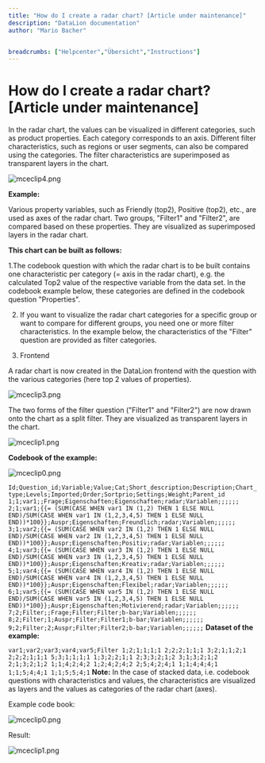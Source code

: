 ```yaml
---
title: "How do I create a radar chart? [Article under maintenance]"
description: "DataLion documentation"
author: "Mario Bacher"


breadcrumbs: ["Helpcenter","Übersicht","Instructions"]
---
```


# How do I create a radar chart? [Article under maintenance]

In the radar chart, the values can be visualized in different categories, such as product properties. Each category corresponds to an axis. Different filter characteristics, such as regions or user segments, can also be compared using the categories. The filter characteristics are superimposed as transparent layers in the chart.

![mceclip4.png](/img/87720063.png)

**Example:**

Various property variables, such as Friendly (top2), Positive (top2), etc., are used as axes of the radar chart. Two groups, "Filter1" and "Filter2", are compared based on these properties. They are visualized as superimposed layers in the radar chart.

**This chart can be built as follows:**

1.The codebook question with which the radar chart is to be built contains one characteristic per category (= axis in the radar chart), e.g. the calculated Top2 value of the respective variable from the data set. In the codebook example below, these categories are defined in the codebook question "Properties".

2.  If you want to visualize the radar chart categories for a specific group or want to compare for different groups, you need one or more filter characteristics. In the example below, the characteristics of the "Filter" question are provided as filter categories.
    

3.  Frontend
    

A radar chart is now created in the DataLion frontend with the question with the various categories (here top 2 values of properties).

![mceclip3.png](/img/87720070.png)

The two forms of the filter question ("Filter1" and "Filter2") are now drawn onto the chart as a split filter. They are visualized as transparent layers in the chart.

![mceclip1.png](/img/87720076.png)

**Codebook of the example:**

![mceclip0.png](/img/87720082.png)

``
Id;Question_id;Variable;Value;Cat;Short_description;Description;Chart_type;Levels;Imported;Order;Sortprio;Settings;Weight;Parent_id
1;1;var1;;Frage;Eigenschaften;Eigenschaften;radar;Variablen;;;;;;
2;1;var1;{{= (SUM(CASE WHEN var1 IN (1,2) THEN 1 ELSE NULL END)/SUM(CASE WHEN var1 IN (1,2,3,4,5) THEN 1 ELSE NULL END))*100}};Auspr;Eigenschaften;Freundlich;radar;Variablen;;;;;;
3;1;var2;{{= (SUM(CASE WHEN var2 IN (1,2) THEN 1 ELSE NULL END)/SUM(CASE WHEN var2 IN (1,2,3,4,5) THEN 1 ELSE NULL END))*100}};Auspr;Eigenschaften;Positiv;radar;Variablen;;;;;;
4;1;var3;{{= (SUM(CASE WHEN var3 IN (1,2) THEN 1 ELSE NULL END)/SUM(CASE WHEN var3 IN (1,2,3,4,5) THEN 1 ELSE NULL END))*100}};Auspr;Eigenschaften;Kreativ;radar;Variablen;;;;;;
5;1;var4;{{= (SUM(CASE WHEN var4 IN (1,2) THEN 1 ELSE NULL END)/SUM(CASE WHEN var4 IN (1,2,3,4,5) THEN 1 ELSE NULL END))*100}};Auspr;Eigenschaften;Flexibel;radar;Variablen;;;;;;
6;1;var5;{{= (SUM(CASE WHEN var5 IN (1,2) THEN 1 ELSE NULL END)/SUM(CASE WHEN var5 IN (1,2,3,4,5) THEN 1 ELSE NULL END))*100}};Auspr;Eigenschaften;Motivierend;radar;Variablen;;;;;;
7;2;Filter;;Frage;Filter;Filter;b-bar;Variablen;;;;;;
8;2;Filter;1;Auspr;Filter;Filter1;b-bar;Variablen;;;;;;
9;2;Filter;2;Auspr;Filter;Filter2;b-bar;Variablen;;;;;;
``
**Dataset of the example:**

``
var1;var2;var3;var4;var5;Filter
1;2;1;1;1;1
2;2;2;1;1;1
3;2;1;1;2;1
2;2;2;1;1;1
5;3;1;1;1;1
1;3;2;2;1;1
2;3;3;2;1;2
3;1;3;2;1;2
2;1;3;2;1;2
1;1;4;2;4;2
1;2;4;2;4;2
2;5;4;2;4;1
1;1;4;4;4;1
1;1;5;4;4;1
1;1;5;5;4;1
``
**Note:** In the case of stacked data, i.e. codebook questions with characteristics and values, the characteristics are visualized as layers and the values as categories of the radar chart (axes).

Example code book:

![mceclip0.png](/img/87720082.png)

Result:

![mceclip1.png](/img/87720076.png)
